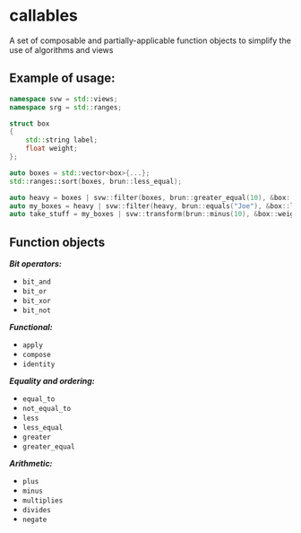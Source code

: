 # callables
A set of composable and partially-applicable function objects to simplify the use of algorithms and views

## Example of usage:
```cpp
namespace svw = std::views;
namespace srg = std::ranges;

struct box
{
    std::string label;
    float weight;
};

auto boxes = std::vector<box>{...};
std::ranges::sort(boxes, brun::less_equal);

auto heavy = boxes | svw::filter(boxes, brun::greater_equal(10), &box::weight);
auto my_boxes = heavy | svw::filter(heavy, brun::equals("Joe"), &box::label);
auto take_stuff = my_boxes | svw::transform(brun::minus(10), &box::weight);

```

## Function objects
***Bit operators:***
- `bit_and`
- `bit_or`
- `bit_xor`
- `bit_not`

***Functional:***
- `apply`
- `compose`
- `identity`

***Equality and ordering:***
- `equal_to`
- `not_equal_to`
- `less`
- `less_equal`
- `greater`
- `greater_equal`

***Arithmetic:***
- `plus`
- `minus`
- `multiplies`
- `divides`
- `negate`
